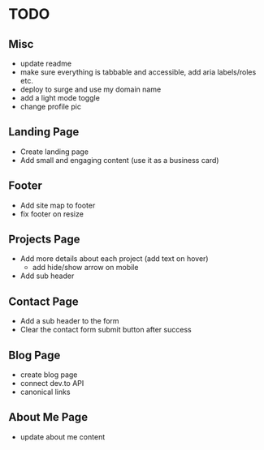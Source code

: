 # TODO

## Misc

- update readme
- make sure everything is tabbable and accessible, add aria labels/roles etc.
- deploy to surge and use my domain name
- add a light mode toggle
- change profile pic

## Landing Page

- Create landing page
- Add small and engaging content (use it as a business card)

## Footer

- Add site map to footer
- fix footer on resize

## Projects Page

- Add more details about each project (add text on hover)
	- add hide/show arrow on mobile
- Add sub header

## Contact Page

- Add a sub header to the form
- Clear the contact form submit button after success

## Blog Page

- create blog page
- connect dev.to API
- canonical links

## About Me Page

- update about me content

